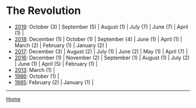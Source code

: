 # The Revolution

  * [2019](./the-revolution-2019.md): 
      October (3) | 
      September (5) | 
      August (1) | 
      July (7) | 
      June (7) | 
      April (1) | 
  * [2018](./the-revolution-2018.md): 
      December (1) | 
      October (1) | 
      September (4) | 
      June (1) | 
      April (1) | 
      March (2) | 
      February (1) | 
      January (2) | 
  * [2017](./the-revolution-2017.md): 
      December (3) | 
      August (2) | 
      July (1) | 
      June (2) | 
      May (1) | 
      April (7) | 
  * [2016](./the-revolution-2016.md): 
      December (1) | 
      November (2) | 
      September (1) | 
      August (1) | 
      July (2) | 
      June (1) | 
      April (5) | 
      February (1) | 
  * [2013](./the-revolution-2013.md): 
      March (1) | 
  * [1986](./the-revolution-1986.md): 
      October (1) | 
  * [1985](./the-revolution-1985.md): 
      February (2) | 
      January (1) | 

----

[Home](../)
